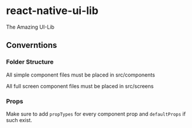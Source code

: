 # react-native-ui-lib
The Amazing UI-Lib

## Converntions
### Folder Structure
All simple component files must be placed in src/components

All full screen component files must be placed in src/screens

### Props
Make sure to add `propTypes` for every component prop and `defaultProps` if such exist.
